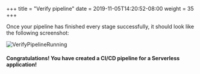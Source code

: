+++
title = "Verify pipeline"
date = 2019-11-05T14:20:52-08:00
weight = 35
+++

Once your pipeline has finished every stage successfully, it should look like the following screenshot:

![VerifyPipelineRunning](/images/chapter4/screenshot-pipeline-verify-3.png)

#### Congratulations! You have created a CI/CD pipeline for a Serverless application!